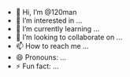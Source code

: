 - 👋 Hi, I’m @120man
- 👀 I’m interested in ...
- 🌱 I’m currently learning ...
- 💞️ I’m looking to collaborate on ...
- 📫 How to reach me ...
- 😄 Pronouns: ...
- ⚡ Fun fact: ...

<!---
120man/120man is a ✨ special ✨ repository because its `README.md` (this file) appears on your GitHub profile.
You can click the Preview link to take a look at your changes.
--->
